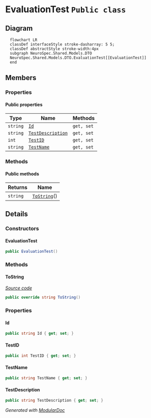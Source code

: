 # EvaluationTest `Public class`

## Diagram
```mermaid
  flowchart LR
  classDef interfaceStyle stroke-dasharray: 5 5;
  classDef abstractStyle stroke-width:4px
  subgraph NeuroSpec.Shared.Models.DTO
  NeuroSpec.Shared.Models.DTO.EvaluationTest[[EvaluationTest]]
  end
```

## Members
### Properties
#### Public  properties
| Type | Name | Methods |
| --- | --- | --- |
| `string` | [`Id`](#id) | `get, set` |
| `string` | [`TestDescription`](#testdescription) | `get, set` |
| `int` | [`TestID`](#testid) | `get, set` |
| `string` | [`TestName`](#testname) | `get, set` |

### Methods
#### Public  methods
| Returns | Name |
| --- | --- |
| `string` | [`ToString`](#tostring)() |

## Details
### Constructors
#### EvaluationTest
```csharp
public EvaluationTest()
```

### Methods
#### ToString
[*Source code*](https://github.com///blob//NeuroSpec.Shared/Models/DTO/EvaluationTest.cs#L24)
```csharp
public override string ToString()
```

### Properties
#### Id
```csharp
public string Id { get; set; }
```

#### TestID
```csharp
public int TestID { get; set; }
```

#### TestName
```csharp
public string TestName { get; set; }
```

#### TestDescription
```csharp
public string TestDescription { get; set; }
```

*Generated with* [*ModularDoc*](https://github.com/hailstorm75/ModularDoc)
